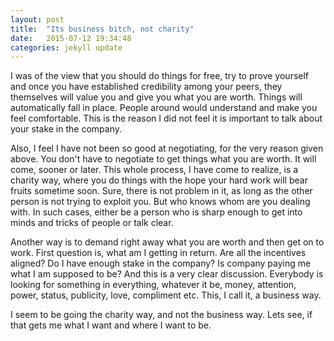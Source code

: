 ```yaml
---
layout: post
title:  "Its business bitch, not charity"
date:   2015-07-12 19:34:48
categories: jekyll update
---
```

I was of the view that you should do things for free, try to prove yourself and once you have established credibility among your peers, they themselves will value you and give you what you are worth. Things will automatically fall in place. People around would understand and make you feel comfortable. This is the reason I did not feel it is important to talk about your stake in the company.

Also, I feel I have not been so good at negotiating, for the very reason given above. You don't have to negotiate to get things what you are worth. It will come, sooner or later. This whole process, I have come to realize, is a charity way, where you do things with the hope your hard work will bear fruits sometime soon. Sure, there is not problem in it, as long as the other person is not trying to exploit you. But who knows whom are you dealing with. In such cases, either be a person who is sharp enough to get into minds and tricks of people or talk clear.

Another way is to demand right away what you are worth and then get on to work. First question is, what am I getting in return. Are all the incentives aligned? Do I have enough stake in the company? Is company paying me what I am supposed to be? And this is a very clear discussion. Everybody is looking for something in everything, whatever it be, money, attention, power, status, publicity, love, compliment etc. This, I call it, a business way.

I seem to be going the charity way, and not the business way. Lets see, if that gets me what I want and where I want to be.